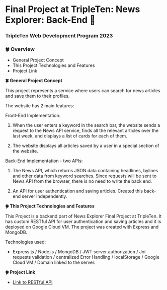 # Final Project at TripleTen: News Explorer: Back-End :seedling:

### TripleTen Web Development Program 2023

### :four_leaf_clover: Overview

- General Project Concept
- This Project Technologies and Features
- Project Link

**:four_leaf_clover: General Project Concept**

This project represents a service where users can search for news articles and save them to their profiles.

The website has 2 main features:

Front-End Implementation:

1. When the user enters a keyword in the search bar, the website sends a request to the News API service, finds all the relevant articles over the last week, and displays a list of cards for each of them.

2. The website displays all articles saved by a user in a special section of the website.

Back-End Implementation - two APIs:

1. The News API, which returns JSON data containing headlines, bylines and other data from keyword searches. Since requests will be sent to News API from the browser, there is no need to write the back end.

2. An API for user authentication and saving articles. Created this back-end server independently.

**:four_leaf_clover: This Project Technologies and Features**

This Project is a backend part of News Explorer Final Project at TripleTen. It has custom RESTful API for user authentication and saving articles and it is deployed on Google Cloud VM. The project was created with Express and MongoDB.

Technologies used:

- Express.js / Node.js / MongoDB / JWT server authorization / Joi requests validation / centralized Error Handling / localStorage / Google Cloud VM / Domain linked to the server.

**:four_leaf_clover: Project Link**

- [Link to RESTful API](https://api.news-explorer.click)

